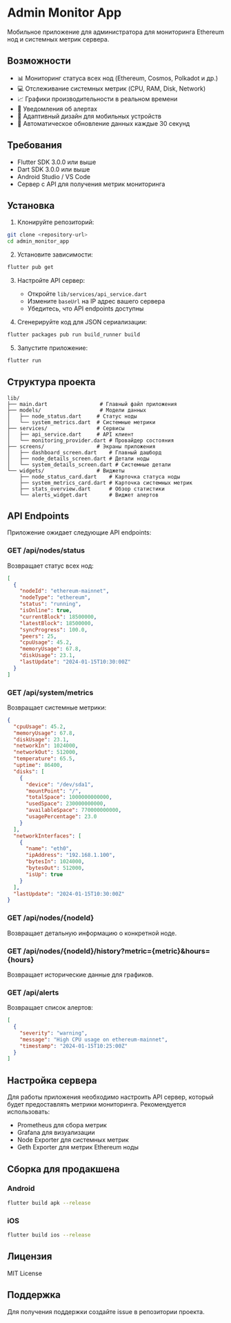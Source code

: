 # Admin Monitor App

Мобильное приложение для администратора для мониторинга Ethereum нод и системных метрик сервера.

## Возможности

- 📊 Мониторинг статуса всех нод (Ethereum, Cosmos, Polkadot и др.)
- 💻 Отслеживание системных метрик (CPU, RAM, Disk, Network)
- 📈 Графики производительности в реальном времени
- 🔔 Уведомления об алертах
- 📱 Адаптивный дизайн для мобильных устройств
- 🔄 Автоматическое обновление данных каждые 30 секунд

## Требования

- Flutter SDK 3.0.0 или выше
- Dart SDK 3.0.0 или выше
- Android Studio / VS Code
- Сервер с API для получения метрик мониторинга

## Установка

1. Клонируйте репозиторий:
```bash
git clone <repository-url>
cd admin_monitor_app
```

2. Установите зависимости:
```bash
flutter pub get
```

3. Настройте API сервер:
   - Откройте `lib/services/api_service.dart`
   - Измените `baseUrl` на IP адрес вашего сервера
   - Убедитесь, что API endpoints доступны

4. Сгенерируйте код для JSON сериализации:
```bash
flutter packages pub run build_runner build
```

5. Запустите приложение:
```bash
flutter run
```

## Структура проекта

```
lib/
├── main.dart                 # Главный файл приложения
├── models/                   # Модели данных
│   ├── node_status.dart     # Статус ноды
│   └── system_metrics.dart  # Системные метрики
├── services/                # Сервисы
│   ├── api_service.dart     # API клиент
│   └── monitoring_provider.dart # Провайдер состояния
├── screens/                 # Экраны приложения
│   ├── dashboard_screen.dart    # Главный дашборд
│   ├── node_details_screen.dart # Детали ноды
│   └── system_details_screen.dart # Системные детали
└── widgets/                 # Виджеты
    ├── node_status_card.dart    # Карточка статуса ноды
    ├── system_metrics_card.dart # Карточка системных метрик
    ├── stats_overview.dart      # Обзор статистики
    └── alerts_widget.dart       # Виджет алертов
```

## API Endpoints

Приложение ожидает следующие API endpoints:

### GET /api/nodes/status
Возвращает статус всех нод:
```json
[
  {
    "nodeId": "ethereum-mainnet",
    "nodeType": "ethereum",
    "status": "running",
    "isOnline": true,
    "currentBlock": 18500000,
    "latestBlock": 18500000,
    "syncProgress": 100.0,
    "peers": 25,
    "cpuUsage": 45.2,
    "memoryUsage": 67.8,
    "diskUsage": 23.1,
    "lastUpdate": "2024-01-15T10:30:00Z"
  }
]
```

### GET /api/system/metrics
Возвращает системные метрики:
```json
{
  "cpuUsage": 45.2,
  "memoryUsage": 67.8,
  "diskUsage": 23.1,
  "networkIn": 1024000,
  "networkOut": 512000,
  "temperature": 65.5,
  "uptime": 86400,
  "disks": [
    {
      "device": "/dev/sda1",
      "mountPoint": "/",
      "totalSpace": 1000000000000,
      "usedSpace": 230000000000,
      "availableSpace": 770000000000,
      "usagePercentage": 23.0
    }
  ],
  "networkInterfaces": [
    {
      "name": "eth0",
      "ipAddress": "192.168.1.100",
      "bytesIn": 1024000,
      "bytesOut": 512000,
      "isUp": true
    }
  ],
  "lastUpdate": "2024-01-15T10:30:00Z"
}
```

### GET /api/nodes/{nodeId}
Возвращает детальную информацию о конкретной ноде.

### GET /api/nodes/{nodeId}/history?metric={metric}&hours={hours}
Возвращает исторические данные для графиков.

### GET /api/alerts
Возвращает список алертов:
```json
[
  {
    "severity": "warning",
    "message": "High CPU usage on ethereum-mainnet",
    "timestamp": "2024-01-15T10:25:00Z"
  }
]
```

## Настройка сервера

Для работы приложения необходимо настроить API сервер, который будет предоставлять метрики мониторинга. Рекомендуется использовать:

- Prometheus для сбора метрик
- Grafana для визуализации
- Node Exporter для системных метрик
- Geth Exporter для метрик Ethereum ноды

## Сборка для продакшена

### Android
```bash
flutter build apk --release
```

### iOS
```bash
flutter build ios --release
```

## Лицензия

MIT License

## Поддержка

Для получения поддержки создайте issue в репозитории проекта.
